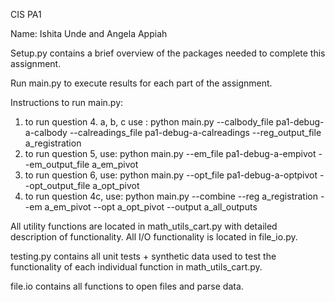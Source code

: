 CIS PA1 

Name: Ishita Unde and Angela Appiah 

Setup.py contains a brief overview of the packages needed to complete this assignment. 

Run main.py to execute results for each part of the assignment.

Instructions to run main.py: 

1. to run question 4. a, b, c use :  python main.py --calbody_file pa1-debug-a-calbody --calreadings_file pa1-debug-a-calreadings --reg_output_file a_registration
2. to run question 5, use: python main.py --em_file pa1-debug-a-empivot --em_output_file a_em_pivot
3. to run question 6, use: python main.py --opt_file pa1-debug-a-optpivot --opt_output_file a_opt_pivot 
4. to run question 4c, use: python main.py --combine --reg a_registration --em a_em_pivot --opt a_opt_pivot --output a_all_outputs 

All utility functions are located in math_utils_cart.py with detailed description of functionality. All I/O functionality is located in file_io.py.

testing.py contains all unit tests + synthetic data used to test the functionality of each individual function in math_utils_cart.py. 

file.io contains all functions to open files and parse data.
